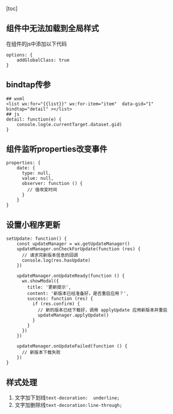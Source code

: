 [toc]
## 组件中无法加载到全局样式
在组件的js中添加以下代码
```
options: {
    addGlobalClass: true
}
```
## bindtap传参
```
## wxml
<list wx:for="{{list}}" wx:for-item="item"  data-gid="1"  bindtap="detail" ></list>
## js
detail: function(e) {
    console.log(e.currentTarget.dataset.gid)
}
```
## 组件监听properties改变事件
```
properties: {
    date: {
      type: null,
      value: null,
      observer: function () {
        // 值改变时间
      }
    }
}	
```
## 设置小程序更新
```
setUpdate: function() {
	const updateManager = wx.getUpdateManager()
	updateManager.onCheckForUpdate(function (res) {
	  // 请求完新版本信息的回调
	  console.log(res.hasUpdate)
	})

	updateManager.onUpdateReady(function () {
	  wx.showModal({
		title: '更新提示',
		content: '新版本已经准备好，是否重启应用？',
		success: function (res) {
		  if (res.confirm) {
			// 新的版本已经下载好，调用 applyUpdate 应用新版本并重启
			updateManager.applyUpdate()
		  }
		}
	  })
	})

	updateManager.onUpdateFailed(function () {
	  // 新版本下载失败
	})
}
```
## 样式处理
1. 文字加下划线`text-decoration:  underline;`
2. 文字加删除线`text-decoration:line-through;`